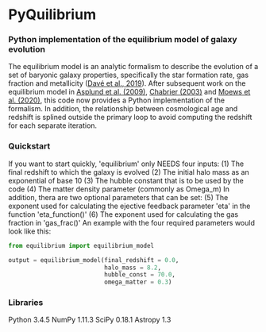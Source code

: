 # PyQuilibrium

### Python implementation of the equilibrium model of galaxy evolution

The equilibrium model is an analytic formalism to describe the evolution of a set of baryonic galaxy properties, specifically the star formation rate, gas fraction and metallicity ([Davé et al., 2019](https://arxiv.org/abs/1302.3631)). After subsequent work on the equilibrium model in [Asplund et al. (2009)](https://arxiv.org/abs/0909.0948), [Chabrier (2003)](https://arxiv.org/abs/astro-ph/0304382) and [Moews et al. (2020)](https://arxiv.org/abs/2012.05820), this code now provides a Python implementation of the formalism. In addition, the relationship between cosmological age and redshift is splined outside the primary loop to avoid computing the redshift for each separate iteration.

### Quickstart
If you want to start quickly, 'equilibrium' only NEEDS four inputs:
(1) The final redshift to which the galaxy is evolved
(2) The initial halo mass as an exponential of base 10
(3) The hubble constant that is to be used by the code
(4) The matter density parameter (commonly as Omega_m)
In addition, thera are two optional parameters that can be set:
(5) The exponent used for calculating the ejective feedback parameter
    'eta' in the function 'eta_function()'
(6) The exponent used for calculating the gas fraction in 'gas_frac()'
An example with the four required parameters would look like this:
    
```python
from equilibrium import equilibrium_model

output = equilibrium_model(final_redshift = 0.0,
                           halo_mass = 8.2,
                           hubble_const = 70.0,
                           omega_matter = 0.3)
```

### Libraries

Python 3.4.5
NumPy 1.11.3
SciPy 0.18.1
Astropy 1.3
